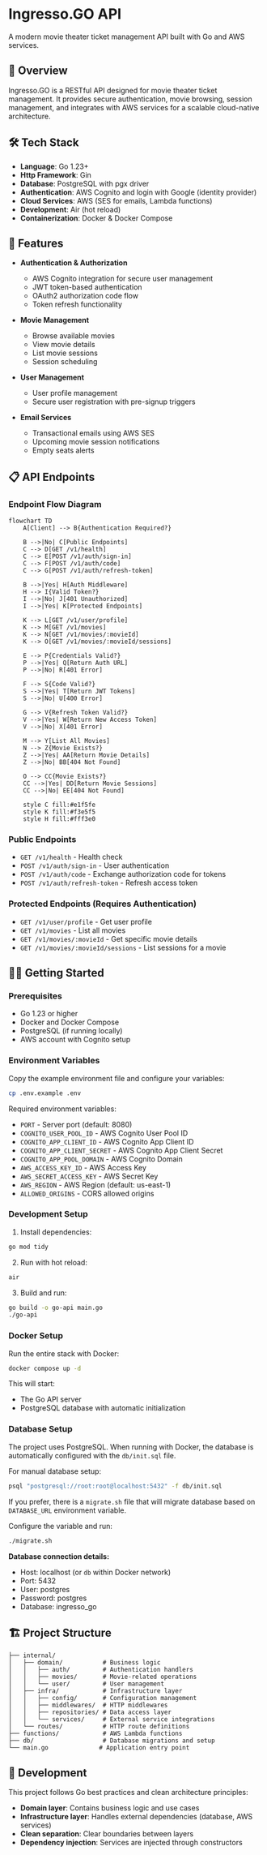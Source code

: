 # Ingresso.GO API

A modern movie theater ticket management API built with Go and AWS services.

## 🎯 Overview

Ingresso.GO is a RESTful API designed for movie theater ticket management. It provides secure authentication, movie browsing, session management, and integrates with AWS services for a scalable cloud-native architecture.

## 🛠 Tech Stack

- **Language**: Go 1.23+
- **Http Framework**: Gin
- **Database**: PostgreSQL with pgx driver
- **Authentication**: AWS Cognito and login with Google (identity provider)
- **Cloud Services**: AWS (SES for emails, Lambda functions)
- **Development**: Air (hot reload)
- **Containerization**: Docker & Docker Compose

## 🚀 Features

- **Authentication & Authorization**
  - AWS Cognito integration for secure user management
  - JWT token-based authentication
  - OAuth2 authorization code flow
  - Token refresh functionality

- **Movie Management**
  - Browse available movies
  - View movie details
  - List movie sessions
  - Session scheduling

- **User Management**
  - User profile management
  - Secure user registration with pre-signup triggers

- **Email Services**
  - Transactional emails using AWS SES
  - Upcoming movie session notifications
  - Empty seats alerts

## 📋 API Endpoints

### Endpoint Flow Diagram

```mermaid
flowchart TD
    A[Client] --> B{Authentication Required?}
    
    B -->|No| C[Public Endpoints]
    C --> D[GET /v1/health]
    C --> E[POST /v1/auth/sign-in]
    C --> F[POST /v1/auth/code]
    C --> G[POST /v1/auth/refresh-token]
    
    B -->|Yes| H[Auth Middleware]
    H --> I{Valid Token?}
    I -->|No| J[401 Unauthorized]
    I -->|Yes| K[Protected Endpoints]
    
    K --> L[GET /v1/user/profile]
    K --> M[GET /v1/movies]
    K --> N[GET /v1/movies/:movieId]
    K --> O[GET /v1/movies/:movieId/sessions]
    
    E --> P{Credentials Valid?}
    P -->|Yes| Q[Return Auth URL]
    P -->|No| R[401 Error]
    
    F --> S{Code Valid?}
    S -->|Yes| T[Return JWT Tokens]
    S -->|No| U[400 Error]
    
    G --> V{Refresh Token Valid?}
    V -->|Yes| W[Return New Access Token]
    V -->|No| X[401 Error]
    
    M --> Y[List All Movies]
    N --> Z{Movie Exists?}
    Z -->|Yes| AA[Return Movie Details]
    Z -->|No| BB[404 Not Found]
    
    O --> CC{Movie Exists?}
    CC -->|Yes| DD[Return Movie Sessions]
    CC -->|No| EE[404 Not Found]
    
    style C fill:#e1f5fe
    style K fill:#f3e5f5
    style H fill:#fff3e0
```

### Public Endpoints
- `GET /v1/health` - Health check
- `POST /v1/auth/sign-in` - User authentication
- `POST /v1/auth/code` - Exchange authorization code for tokens
- `POST /v1/auth/refresh-token` - Refresh access token

### Protected Endpoints (Requires Authentication)
- `GET /v1/user/profile` - Get user profile
- `GET /v1/movies` - List all movies
- `GET /v1/movies/:movieId` - Get specific movie details
- `GET /v1/movies/:movieId/sessions` - List sessions for a movie

## 🏃‍♂️ Getting Started

### Prerequisites
- Go 1.23 or higher
- Docker and Docker Compose
- PostgreSQL (if running locally)
- AWS account with Cognito setup

### Environment Variables
Copy the example environment file and configure your variables:

```bash
cp .env.example .env
```

Required environment variables:
- `PORT` - Server port (default: 8080)
- `COGNITO_USER_POOL_ID` - AWS Cognito User Pool ID
- `COGNITO_APP_CLIENT_ID` - AWS Cognito App Client ID
- `COGNITO_APP_CLIENT_SECRET` - AWS Cognito App Client Secret
- `COGNITO_APP_POOL_DOMAIN` - AWS Cognito Domain
- `AWS_ACCESS_KEY_ID` - AWS Access Key
- `AWS_SECRET_ACCESS_KEY` - AWS Secret Key
- `AWS_REGION` - AWS Region (default: us-east-1)
- `ALLOWED_ORIGINS` - CORS allowed origins

### Development Setup

1. Install dependencies:
```bash
go mod tidy
```

2. Run with hot reload:
```bash
air
```

3. Build and run:
```bash
go build -o go-api main.go
./go-api
```

### Docker Setup

Run the entire stack with Docker:

```bash
docker compose up -d
```

This will start:
- The Go API server
- PostgreSQL database with automatic initialization

### Database Setup

The project uses PostgreSQL. When running with Docker, the database is automatically configured with the `db/init.sql` file.

For manual database setup:

```bash
psql "postgresql://root:root@localhost:5432" -f db/init.sql
```

If you prefer, there is a `migrate.sh` file that will migrate database based on `DATABASE_URL` environment variable. 

Configure the variable and run:

```bash
./migrate.sh
```

**Database connection details:**
- Host: localhost (or `db` within Docker network)
- Port: 5432
- User: postgres
- Password: postgres
- Database: ingresso_go

## 🏗 Project Structure

```
├── internal/
│   ├── domain/           # Business logic
│   │   ├── auth/         # Authentication handlers
│   │   ├── movies/       # Movie-related operations
│   │   └── user/         # User management
│   ├── infra/            # Infrastructure layer
│   │   ├── config/       # Configuration management
│   │   ├── middlewares/  # HTTP middlewares
│   │   ├── repositories/ # Data access layer
│   │   └── services/     # External service integrations
│   └── routes/           # HTTP route definitions
├── functions/            # AWS Lambda functions
├── db/                   # Database migrations and setup
└── main.go              # Application entry point
```

## 🔧 Development

This project follows Go best practices and clean architecture principles:

- **Domain layer**: Contains business logic and use cases
- **Infrastructure layer**: Handles external dependencies (database, AWS services)
- **Clean separation**: Clear boundaries between layers
- **Dependency injection**: Services are injected through constructors
